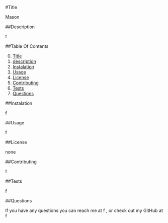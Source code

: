 #Title

Mason




##Description

f




##Table Of Contents

0. [Title](#Title)
1. [description](#description)
2. [Instalation](#Instalation)
3. [Usage](#Usage)
4. [License](#License)
5. [Contributing](#Contributing)
6. [Tests](#Tests)
7. [Questions](#Questions)




##Instalation

f





##Usage

f




##License



none





##Contributing

f




##Tests

f




##Questions

If you have any questions you can reach me at f , or check out my GitHub at f

